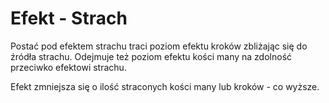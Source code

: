 # Efekt - Strach

Postać pod efektem strachu traci poziom efektu kroków zbliżając się do źródła strachu.
Odejmuje też poziom efektu kości many na zdolność przeciwko efektowi strachu.

Efekt zmniejsza się o ilość straconych kości many lub kroków - co wyższe.
